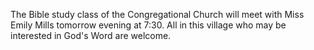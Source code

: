 The Bible study class of the Congregational Church will meet with Miss Emily Mills tomorrow evening at 7:30. All in this village who may be interested in God's Word are welcome.